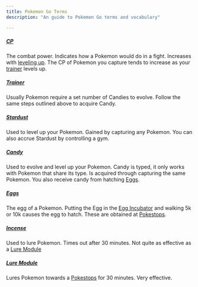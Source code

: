 ```yaml
---
title: Pokemon Go Terms
description: "An guide to Pokemon Go terms and vocabulary"

---
```


##### <a href="/glossary/cp/">CP</a>
The combat power. Indicates how a Pokemon would do in a fight. Increases with [leveling up](/how-to-train-pokemon/). The CP of Pokemon you capture tends to increase as your [trainer](#trainer) levels up.

##### <a href="/glossary/trainer/">Trainer</a>
Usually Pokemon require a set number of Candies to evolve. Follow the same steps outlined above to acquire Candy.

##### <a href="/glossary/stardust/">Stardust</a>
Used to level up your Pokemon. Gained by capturing any Pokemon. You can also accrue Stardust by controlling a gym.

##### <a href="/glossary/candy/">Candy</a>
Used to evolve and level up your Pokemon. Candy is typed, it only works with Pokemon that share its type. Is acquired through capturing the same Pokemon. You also receive candy from hatching [Eggs](/glossary/eggs/).

##### <a href="/glossary/eggs/">Eggs</a>
The egg of a Pokemon. Putting the Egg in the [Egg Incubator](/glossary/egg-incubator/) and walking 5k or 10k causes the egg to hatch. These are obtained at [Pokestops](/glossary/pokestop/).

##### <a href="/glossary/incense/">Incense</a>
Used to lure Pokemon. Times out after 30 minutes. Not quite as effective as a [Lure Module](/glossary/lure-module/)

##### <a href="/glossary/lure-module/">Lure Module</a>
Lures Pokemon towards a [Pokestops](/glossary/pokestop/) for 30 minutes. Very effective.
